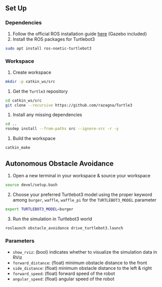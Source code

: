 ## Set Up
### Dependencies
1. Follow the official ROS installation guide [here](http://wiki.ros.org/noetic/Installation/Ubuntu) (Gazebo included)
2. Install the ROS packages for Turtlebot3
```bash
sudo apt install ros-noetic-turtlebot3
```

### Workspace
1. Create workspace
```bash
mkdir -p catkin_ws/src
```
1. Get the `Turtle3` repository
```bash
cd catkin_ws/src
git clone --recursive https://github.com/razagna/Turtle3
```
1. Install any missing dependencies
```bash
cd ..
rosdep install --from-paths src --ignore-src -r -y
```
1. Build the workspace
```bash
catkin_make
```

## Autonomous Obstacle Avoidance
1. Open a new terminal in your workspace & source your workspace
```bash
source devel/setup.bash
```
2. Choose your preferred Turtlebot3 model using the proper keyword among `burger`, `waffle`, `waffle_pi` for the `TURTLEBOT3_MODEL` parameter
```bash
export TURTLEBOT3_MODEL=burger
```
3. Run the simulation in Turtlebot3 world
```bash
roslaunch obstacle_avoidance drive_turtlebot3.launch
```

### Parameters
- `show_rviz`: (bool) indicates whether to visualize the simulation data in RViz
- `forward_distance`: (float) minimum obstacle distance to the front
- `side_distance`: (float) minimum obstacle distance to the left & right
- `forward_speed`: (float) forward speed of the robot
- `angular_speed`: (float) angular speed of the robot